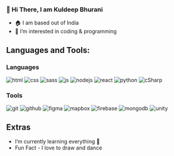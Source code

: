 ### 👋 Hi There, I am Kuldeep Bhurani
- 🏠 I am based out of India
- 👀 I’m interested in coding & programming
## Languages and Tools:
### Languages
![html](https://user-images.githubusercontent.com/84840495/141685978-5ed1fbef-c831-4c23-92b0-71848e5e5ad5.png)
![css](https://user-images.githubusercontent.com/84840495/141685980-5fc9a9f6-4756-4c88-876a-48bcd68ef3b9.png)
![sass](https://user-images.githubusercontent.com/84840495/141685986-9057d6f0-406e-425f-b7b6-8c09ee0d8a32.png)
![js](https://user-images.githubusercontent.com/84840495/141685988-7c682aa8-c9c7-484a-97fb-3f63ff7470a9.png)
![nodejs](https://user-images.githubusercontent.com/84840495/141685995-5cf4e861-e3f8-4920-8f78-065ed9eeba63.png)
![react](https://user-images.githubusercontent.com/84840495/141686009-b3e0a8cf-8809-4feb-874b-c7c5b3440c5e.png)
![python](https://user-images.githubusercontent.com/84840495/141686017-6f3d5183-8afd-4820-9c62-454d048fc90f.png)
![cSharp](https://user-images.githubusercontent.com/84840495/141686021-164b1271-657f-4abf-83c4-0fb4d40017f4.png)
### Tools
![git](https://user-images.githubusercontent.com/84840495/141686045-aa9f47d1-4c21-400d-a3c5-0607e8262eaf.png)
![github](https://user-images.githubusercontent.com/84840495/141686050-6c652ba6-cd70-476a-a20b-b5a6301ab089.png)
![figma](https://user-images.githubusercontent.com/84840495/141686065-7245f6b7-9028-4235-b624-6255277ba4c4.png)
![mapbox](https://user-images.githubusercontent.com/84840495/141686127-387d5d1b-3a62-456a-8159-3c8f81c630a0.png)
![firebase](https://user-images.githubusercontent.com/84840495/141686067-994afc87-f459-4dfc-b415-55e19c52ea74.png)
![mongodb](https://user-images.githubusercontent.com/84840495/141686073-7f6fc118-02fe-42e2-acf9-fadc60f29c89.png)
![unity](https://user-images.githubusercontent.com/84840495/141686082-7a73ae77-67a7-4e79-b650-eb64e74899b1.png)
## Extras
- I’m currently learning everything 🤣
- Fun Fact - I love to draw and dance
<!---
Kuldeep-Bhurani/Kuldeep-Bhurani is a ✨ special ✨ repository because its `README.md` (this file) appears on your GitHub profile.
You can click the Preview link to take a look at your changes.
--->

